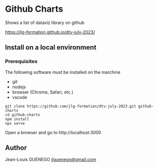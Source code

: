 # Github Charts

Shows a list of dataviz library on github

https://jlg-formation.github.io/dtv-july-2023/

## Install on a local environment

### Prerequisites

The following software must be installed on the marchine

- git
- nodejs
- browser (Chrome, Safari, etc.)
- vscode

```
git clone https://github.com/jlg-formation/dtv-july-2023.git github-charts
cd github-charts
npm install
npx serve

```

Open a browser and go to http://localhost:3000

## Author

Jean-Louis GUENEGO <jlguenego@gmail.com>
